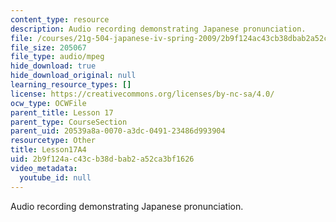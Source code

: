```yaml
---
content_type: resource
description: Audio recording demonstrating Japanese pronunciation.
file: /courses/21g-504-japanese-iv-spring-2009/2b9f124ac43cb38dbab2a52ca3bf1626_Lesson17A4.mp3
file_size: 205067
file_type: audio/mpeg
hide_download: true
hide_download_original: null
learning_resource_types: []
license: https://creativecommons.org/licenses/by-nc-sa/4.0/
ocw_type: OCWFile
parent_title: Lesson 17
parent_type: CourseSection
parent_uid: 20539a8a-0070-a3dc-0491-23486d993904
resourcetype: Other
title: Lesson17A4
uid: 2b9f124a-c43c-b38d-bab2-a52ca3bf1626
video_metadata:
  youtube_id: null
---
```

Audio recording demonstrating Japanese pronunciation.